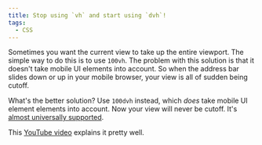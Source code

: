 ```yaml
---
title: Stop using `vh` and start using `dvh`!
tags:
  - CSS
---
```


Sometimes you want the current view to take up the entire viewport. The simple way to do this is to use `100vh`. The problem with this solution is that it doesn't take mobile UI elements into account. So when the address bar slides down or up in your mobile browser, your view is all of sudden being cutoff.

What's the better solution? Use `100dvh` instead, which _does_ take mobile UI element elements into account. Now your view will never be cutoff. It's [almost universally supported](https://caniuse.com/?search=dvh).

This [YouTube video](https://www.youtube.com/watch?v=iOKPupWYGgs) explains it pretty well.
